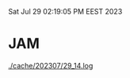 Sat Jul 29 02:19:05 PM EEST 2023
# JAM
<a href='./cache/202307/29_14.log'>./cache/202307/29_14.log</a>

